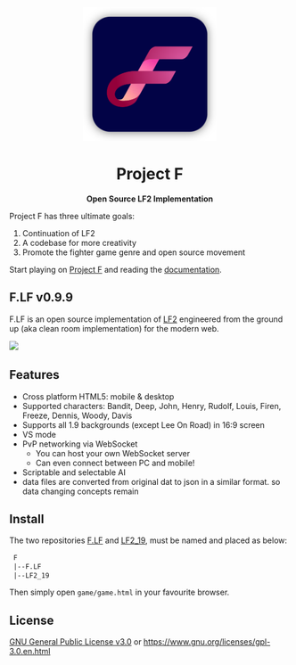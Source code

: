 <div align="center">

  <img src="docs/Project F badge.png" width="240"/>

  <h1>Project F</h1>

  <p>
    <strong>Open Source LF2 Implementation</strong>
  </p>

</div>

Project F has three ultimate goals:
1. Continuation of LF2
2. A codebase for more creativity
3. Promote the fighter game genre and open source movement

Start playing on [Project F](https://project-f.github.io/F.LF/game/game.html) and reading the [documentation](https://project-f.github.io/F.LF/).

## F.LF v0.9.9

F.LF is an open source implementation of [LF2](http://lf2.net) engineered from the ground up (aka clean room implementation) for the modern web.

<img src="http://lh3.googleusercontent.com/xyWjOFXTlezMzDldMqRIPshN7i9ez3VAXbdaW2t-t18=w1600" width="600">

## Features
- Cross platform HTML5: mobile & desktop
- Supported characters: Bandit, Deep, John, Henry, Rudolf, Louis, Firen, Freeze, Dennis, Woody, Davis
- Supports all 1.9 backgrounds (except Lee On Road) in 16:9 screen
- VS mode
- PvP networking via WebSocket
  - You can host your own WebSocket server
  - Can even connect between PC and mobile!
- Scriptable and selectable AI
- data files are converted from original dat to json in a similar format. so data changing concepts remain

## Install

The two repositories [F.LF](https://github.com/Project-F/F.LF) and [LF2_19](https://github.com/Project-F/LF2_19), must be named and placed as below:

```
 F
 |--F.LF
 |--LF2_19
```

Then simply open `game/game.html` in your favourite browser.

## License

[GNU General Public License v3.0](LICENSE) or https://www.gnu.org/licenses/gpl-3.0.en.html